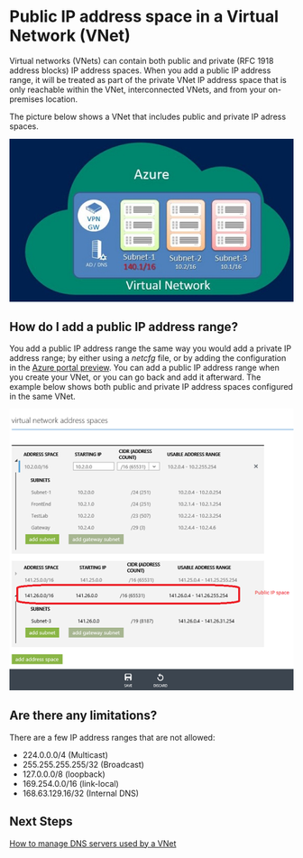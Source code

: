 <properties
    pageTitle="How to use public IP addresses in a virtual network"
    description="Learn how to configure a virtual network to use public IP addresses"
    services="virtual-network"
    documentationcenter="na"
    author="jimdial"
    manager="carmonm"
    editor="tysonn" />
<tags
    ms.assetid="b6e5dd7c-84ea-491d-8314-88e63a4da108"
    ms.service="virtual-network"
    ms.devlang="na"
    ms.topic="article"
    ms.tgt_pltfrm="na"
    ms.workload="infrastructure-services"
    ms.date="04/27/2016"
    wacn.date=""
    ms.author="jdial" />

# Public IP address space in a Virtual Network (VNet)
Virtual networks (VNets) can contain both public and private (RFC 1918 address blocks) IP address spaces. When you add a public IP address range, it will be treated as part of the private VNet IP address space that is only reachable within the VNet, interconnected VNets, and from your on-premises location.

The picture below shows a VNet that includes public and private IP adress spaces.

![Public IP Conceptual](./media/virtual-networks-public-ip-within-vnet/IC775683.jpg)

## How do I add a public IP address range?
You add a public IP address range the same way you would add a private IP address range; by either using a *netcfg* file, or by adding the configuration in the [Azure portal preview](http://portal.azure.cn). You can add a public IP address range when you create your VNet, or you can go back and add it afterward. The example below shows both public and private IP address spaces configured in the same VNet.

![Public IP Address in Portal](./media/virtual-networks-public-ip-within-vnet/IC775684.png)

## Are there any limitations?
There are a few IP address ranges that are not allowed:

* 224.0.0.0/4 (Multicast)
* 255.255.255.255/32 (Broadcast)
* 127.0.0.0/8 (loopback)
* 169.254.0.0/16 (link-local)
* 168.63.129.16/32 (Internal DNS)

## Next Steps
[How to manage DNS servers used by a VNet](/documentation/articles/virtual-networks-manage-dns-in-vnet/)